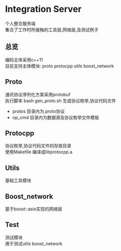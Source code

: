 # Integration Server
个人整合服务端  
集合了工作时所接触的工具层,网络层,及测试例子  
  
## 总览
编码主体采用c++11  
目前支持主体模块: proto protocpp utils boost_network
  
## Proto
通讯协议序列化方案采用protobuf  
执行脚本 bash gen_proto.sh 生成协议枚举,协议代码文件  
* protos 目录内为.proto协议  
* op_cmd 目录内为数据源及协议枚举文件模板  
  
## Protocpp
协议枚举,协议代码文件的存放目录  
使用Makefile 编译成libprotocpp.a  
  
## Utils
基础工具模块  

## Boost_network
基于boost::asio实现的网络层  

## Test
测试模块  
用于测试utils boost_network  

